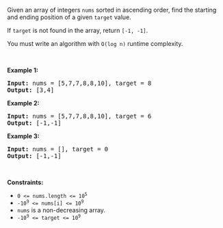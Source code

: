 Given an array of integers `` nums `` sorted in ascending order, find the starting and ending position of a given `` target `` value.

If `` target `` is not found in the array, return `` [-1, -1] ``.

You must&nbsp;write an algorithm with&nbsp;`` O(log n) `` runtime complexity.

&nbsp;

__Example 1:__

<pre><strong>Input:</strong> nums = [5,7,7,8,8,10], target = 8
<strong>Output:</strong> [3,4]
</pre>

__Example 2:__

<pre><strong>Input:</strong> nums = [5,7,7,8,8,10], target = 6
<strong>Output:</strong> [-1,-1]
</pre>

__Example 3:__

<pre><strong>Input:</strong> nums = [], target = 0
<strong>Output:</strong> [-1,-1]
</pre>

&nbsp;

__Constraints:__

*   <code>0 &lt;= nums.length &lt;= 10<sup>5</sup></code>
*   <code>-10<sup>9</sup>&nbsp;&lt;= nums[i]&nbsp;&lt;= 10<sup>9</sup></code>
*   `` nums `` is a non-decreasing array.
*   <code>-10<sup>9</sup>&nbsp;&lt;= target&nbsp;&lt;= 10<sup>9</sup></code>